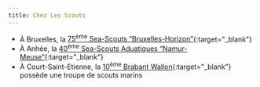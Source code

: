 ```yaml
---
title: Chez Les Scouts
---
```

- À Bruxelles, la [75<sup>ème</sup> Sea-Scouts “Bruxelles-Horizon”](http://www.75seascouts.be){:target="_blank"}
- À Anhée, la [40<sup>ème</sup> Sea-Scouts Aduatiques “Namur-Meuse”](http://www.40nm.be){:target="_blank"}
- À Court-Saint-Etienne, la [10<sup>ème</sup> Brabant Wallon](http://www.unite10bw.net){:target="_blank"} possède une troupe de scouts marins
